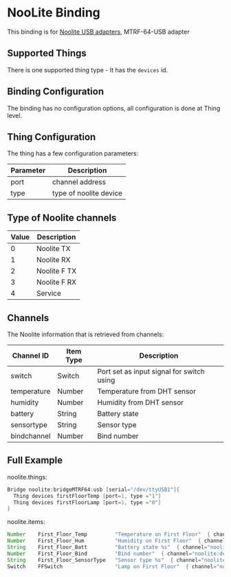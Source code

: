 # NooLite Binding

This binding is for [Noolite USB adapters](https://translate.google.com/translate?hl=ru&sl=ru&tl=en&u=http%3A%2F%2Fwww.noo.com.by%2Fadapter-noolite-pc.html), MTRF-64-USB adapter

## Supported Things

There is one supported thing type - 
It has the `devices` id.

## Binding Configuration

The binding has no configuration options, all configuration is done at Thing level.

## Thing Configuration

The thing has a few configuration parameters:

| Parameter | Description            |
|-----------|------------------------|
| port      | channel address        |
| type      | type of noolite device |

## Type of Noolite channels

| Value | Description  |
|-------|--------------|
| 0     | Noolite TX   |
| 1     | Noolite RX   |
| 2     | Noolite F TX |
| 3     | Noolite F RX |
| 4     | Service      |


## Channels

The Noolite information that is retrieved from channels:

| Channel ID  | Item Type | Description                               |
|-------------|-----------|-------------------------------------------|
| switch      | Switch    | Port set as input signal for switch using |
| temperature | Number    | Temperature from DHT sensor               |
| humidity    | Number    | Humidity from DHT sensor                  |
| battery     | String    | Battery state                             |
| sensortype  | String    | Sensor type                               |
| bindchannel | Number    | Bind number                               |

## Full Example

noolite.things:

```java
Bridge noolite:bridgeMTRF64:usb [serial="/dev/ttyUSB1"]{
  Thing devices firstFloorTemp [port=1, type ="1"]
  Thing devices firstFloorLamp [port=1, type ="0"]
}
```

noolite.items:

```java
Number    First_Floor_Temp         "Temperature on First Floor"  { channel="noolite:devices:usb:firstFloorTemp:temperature" }
Number    First_Floor_Hum          "Humidity on First Floor"  { channel="noolite:devices:usb:firstFloorLamp:humidity" }
String    First_Floor_Batt         "Battery state %s"  { channel="noolite:devices:usb:firstFloorLamp:battery" }
Number    First_Floor_Bind         "Bind number"  { channel="noolite:devices:usb:firstFloorLamp:bindchannel" }
String    First_Floor_SensorType   "Sensor type %s"  { channel="noolite:devices:usb:firstFloorLamp:sensortype" }
Switch    FFSwitch                 "Lamp on First Floor"  { channel="noolite:devices:usb:firstFloorTemp:switch" }
```
